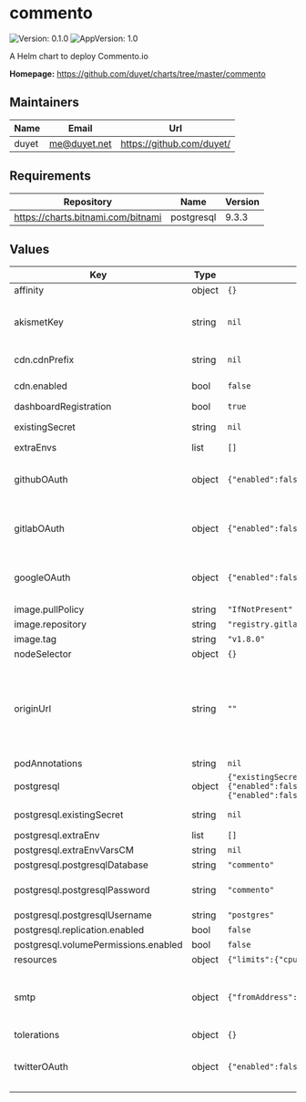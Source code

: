 # commento

![Version: 0.1.0](https://img.shields.io/badge/Version-0.1.0-informational?style=flat-square) ![AppVersion: 1.0](https://img.shields.io/badge/AppVersion-1.0-informational?style=flat-square)

A Helm chart to deploy Commento.io

**Homepage:** <https://github.com/duyet/charts/tree/master/commento>

## Maintainers

| Name | Email | Url |
| ---- | ------ | --- |
| duyet | me@duyet.net | https://github.com/duyet/ |

## Requirements

| Repository | Name | Version |
|------------|------|---------|
| https://charts.bitnami.com/bitnami | postgresql | 9.3.3 |

## Values

| Key | Type | Default | Description |
|-----|------|---------|-------------|
| affinity | object | `{}` |  |
| akismetKey | string | `nil` | Akismet API key. Create a key in your Akismet dashboard <https://akismet.com/account/>. By default, Akismet integration is turned off when this value is left empty. |
| cdn.cdnPrefix | string | `nil` | CDN Prefix, e.g. cdnPrefix: http://d111111abcdef8.cloudfront.net |
| cdn.enabled | bool | `false` | Enable CDN. Useful if you'd like to use a CDN with Commento |
| dashboardRegistration | bool | `true` | Used to disable new dashboard registrations |
| existingSecret | string | `nil` | Existing secret to use for PostgreSQL passwords |
| extraEnvs | list | `[]` | Extra environments |
| githubOAuth | object | `{"enabled":false,"key":null,"secret":null}` | GitHub OAuth configuration. Create a new OAuth app in GitHub developer settings to generate a set of credentials: https://github.com/settings/developers |
| gitlabOAuth | object | `{"enabled":false,"key":null,"secret":null}` | Gitlab OAuth configuration. Create a new application in your GitLab settings to generate a set of credentials: https://gitlab.com/profile/applications |
| googleOAuth | object | `{"enabled":false,"key":null,"secret":null}` | Google OAuth configuration Create a new project in the Google developer console to generate a set of credentials: https://console.developers.google.com/project |
| image.pullPolicy | string | `"IfNotPresent"` |  |
| image.repository | string | `"registry.gitlab.com/commento/commento"` | The image of the commento container. |
| image.tag | string | `"v1.8.0"` | The image tag. |
| nodeSelector | object | `{}` |  |
| originUrl | string | `""` | COMMENTO_ORIGIN This should be set to the subdomain or the IP address hosting Commento All API requests will go to this server. This may include subdirectories if Commento is hosted behind a reverse proxy, for example. Include the protocol in the value to use HTTP/HTTPS. E.g. http://commento.example.com |
| podAnnotations | string | `nil` | K8S Pod annotations |
| postgresql | object | `{"existingSecret":null,"extraEnv":[],"extraEnvVarsCM":null,"persistence":{"enabled":false},"postgresqlDatabase":"commento","postgresqlPassword":"commento","postgresqlUsername":"postgres","replication":{"enabled":false},"volumePermissions":{"enabled":false}}` | Parameters of the PostgreSQL chart: https://hub.helm.sh/charts/bitnami/postgresql |
| postgresql.existingSecret | string | `nil` | This existing secret to use for PostgreSQL passwords |
| postgresql.extraEnv | list | `[]` | Extra envs for postgres |
| postgresql.extraEnvVarsCM | string | `nil` | Extra env configmap for postgres |
| postgresql.postgresqlDatabase | string | `"commento"` | Postgres database name |
| postgresql.postgresqlPassword | string | `"commento"` | Postgres password WARNING: you should NOT use this, instead specify `postgresql.existingSecret` |
| postgresql.postgresqlUsername | string | `"postgres"` | Postgres username |
| postgresql.replication.enabled | bool | `false` | Enable Postgres persistence |
| postgresql.volumePermissions.enabled | bool | `false` | Enable Postgres volumn permissions |
| resources | object | `{"limits":{"cpu":"200m","memory":"256Mi"},"requests":{"cpu":"100m","memory":"128Mi"}}` | Pod resources |
| smtp | object | `{"fromAddress":null,"host":null,"password":null,"port":null,"username":null}` | SMTP credentials and configuration the server should use to send emails. By default, all settings are empty and email features such as email notification and reset password are turned off. |
| tolerations | object | `{}` |  |
| twitterOAuth | object | `{"enabled":false,"key":null,"secret":null}` | Twitter OAuth configuration. Create an app in the Twitter developer dashboard to generate a set of credentials: https://developer.twitter.com/en/apps |
